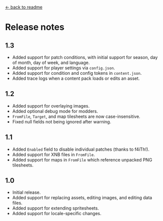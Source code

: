 [← back to readme](README.md)

# Release notes
## 1.3
* Added support for patch conditions, with initial support for season, day of month, day of week, and language.
* Added support for player settings via `config.json`.
* Added support for condition and config tokens in `content.json`.
* Added trace logs when a content pack loads or edits an asset.

## 1.2
* Added support for overlaying images.
* Added optional debug mode for modders.
* `FromFile`, `Target`, and map tilesheets are now case-insensitive.
* Fixed null fields not being ignored after warning.

## 1.1
* Added `Enabled` field to disable individual patches (thanks to f4iTh!).
* Added support for XNB files in `FromFile`.
* Added support for maps in `FromFile` which reference unpacked PNG tilesheets.

## 1.0
* Initial release.
* Added support for replacing assets, editing images, and editing data files.
* Added support for extending spritesheets.
* Added support for locale-specific changes.
